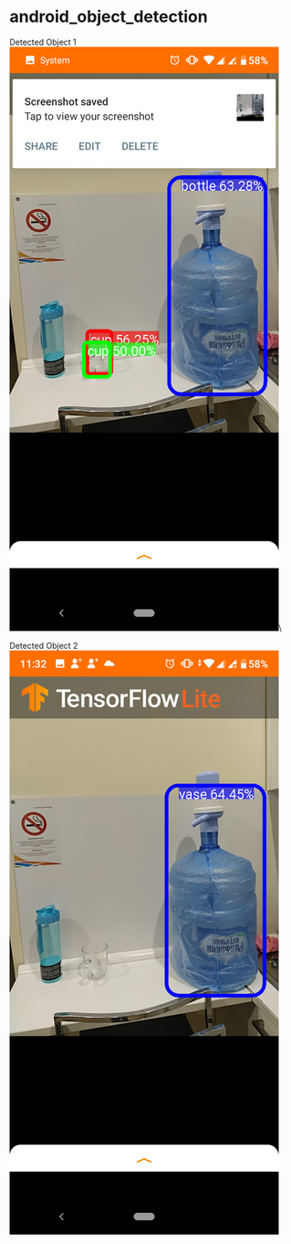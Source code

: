 # android_object_detection

Detected Object 1
![alt text](screenshot/a.png)\\

Detected Object 2
![alt text](screenshot/b.png)
